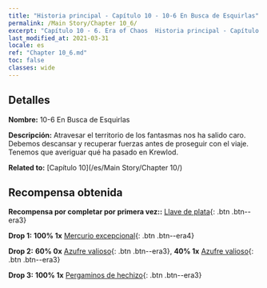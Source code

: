 ```yaml
---
title: "Historia principal - Capítulo 10 - 10-6 En Busca de Esquirlas"
permalink: /Main Story/Chapter 10_6/
excerpt: "Capítulo 10 - 6. Era of Chaos  Historia principal - Capítulo 10_6. 10-6 En Busca de Esquirlas"
last_modified_at: 2021-03-31
locale: es
ref: "Chapter 10_6.md"
toc: false
classes: wide
---
```


## Detalles

 **Nombre:** 10-6 En Busca de Esquirlas

 **Descripción:** Atravesar el territorio de los fantasmas nos ha salido caro. Debemos descansar y recuperar fuerzas antes de proseguir con el viaje. Tenemos que averiguar qué ha pasado en Krewlod.

 **Related to:** [Capítulo 10](/es/Main Story/Chapter 10/)

## Recompensa obtenida

 **Recompensa por completar por primera vez::** [Llave de plata](/es/Items/con_693/){: .btn .btn--era3}

 **Drop 1:** **100% 1x** [Mercurio excepcional](/es/Items/mat_35/){: .btn .btn--era4}

 **Drop 2:** **60% 0x** [Azufre valioso](/es/Items/mat_29/){: .btn .btn--era3}, **40% 1x** [Azufre valioso](/es/Items/mat_29/){: .btn .btn--era3}

 **Drop 3:** **100% 1x** [Pergaminos de hechizo](/es/Items/con_694/){: .btn .btn--era3}

